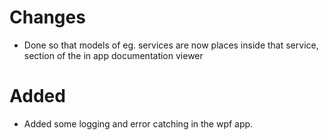 # Changes
* Done so that models of eg. services are now places inside that service, section of the in app documentation viewer

# Added
* Added some logging and error catching in the wpf app.